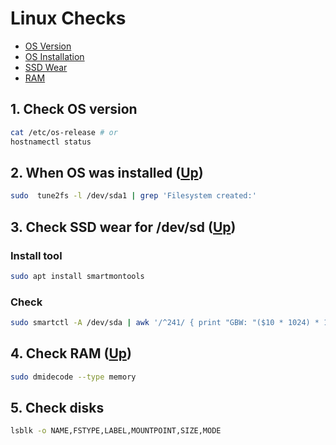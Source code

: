 # Linux Checks<a name="top"></a>

* [OS Version](#os)
* [OS Installation](#installed)
* [SSD Wear](#wear)
* [RAM](#ram)

## 1. Check OS version <a name="os"></a> 

```sh
cat /etc/os-release # or
hostnamectl status
```

## 2. When OS was installed <a name="installed"></a> ([Up](#top))

```sh
sudo  tune2fs -l /dev/sda1 | grep 'Filesystem created:'
```

## 3. Check SSD wear for /dev/sd <a name="wear"></a> ([Up](#top))

### Install tool

```sh
sudo apt install smartmontools
```

### Check

```sh
sudo smartctl -A /dev/sda | awk '/^241/ { print "GBW: "($10 * 1024) * 1.0e-5, "GB" } '
```

## 4. Check RAM <a name="ram"></a> ([Up](#top))

```sh
sudo dmidecode --type memory
```

## 5. Check disks

```sh
lsblk -o NAME,FSTYPE,LABEL,MOUNTPOINT,SIZE,MODE
```
